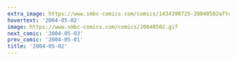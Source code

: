 ```yaml
---
extra_image: https://www.smbc-comics.com/comics/1434390725-20040502after.png
hovertext: '2004-05-02'
image: https://www.smbc-comics.com/comics/20040502.gif
next_comic: '2004-05-03'
prev_comic: '2004-05-01'
title: '2004-05-02'
---
```


